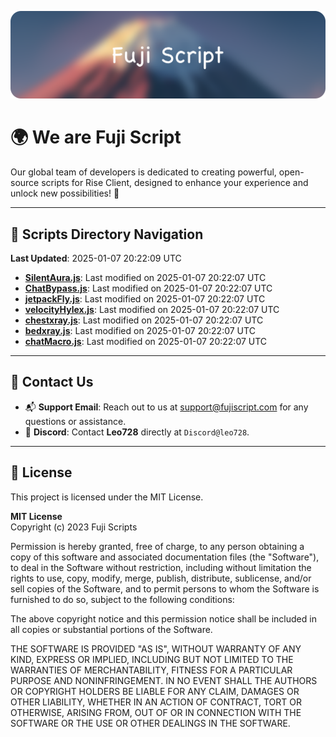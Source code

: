 ![Banner](.github/b.webp)

# 🌍 **We are Fuji Script**

Our global team of developers is dedicated to creating powerful, open-source scripts for Rise Client, designed to enhance your experience and unlock new possibilities! 🌟

---
<!-- SCRIPTS_NAVIGATION_START -->
## 📂 **Scripts Directory Navigation**

**Last Updated**: 2025-01-07 20:22:09 UTC

- **[SilentAura.js](scripts/SilentAura.js)**: Last modified on 2025-01-07 20:22:07 UTC
- **[ChatBypass.js](scripts/ChatBypass.js)**: Last modified on 2025-01-07 20:22:07 UTC
- **[jetpackFly.js](scripts/jetpackFly.js)**: Last modified on 2025-01-07 20:22:07 UTC
- **[velocityHylex.js](scripts/velocityHylex.js)**: Last modified on 2025-01-07 20:22:07 UTC
- **[chestxray.js](scripts/chestxray.js)**: Last modified on 2025-01-07 20:22:07 UTC
- **[bedxray.js](scripts/bedxray.js)**: Last modified on 2025-01-07 20:22:07 UTC
- **[chatMacro.js](scripts/chatMacro.js)**: Last modified on 2025-01-07 20:22:07 UTC

<!-- SCRIPTS_NAVIGATION_END -->

---

## 💬 **Contact Us**  
- 📬 **Support Email**: Reach out to us at [support@fujiscript.com](mailto:support@fujiscript.com) for any questions or assistance.  
- 💬 **Discord**: Contact **Leo728** directly at `Discord@leo728`.

---

## 📜 **License**

This project is licensed under the MIT License.  

**MIT License**  
Copyright (c) 2023 Fuji Scripts  

Permission is hereby granted, free of charge, to any person obtaining a copy of this software and associated documentation files (the "Software"), to deal in the Software without restriction, including without limitation the rights to use, copy, modify, merge, publish, distribute, sublicense, and/or sell copies of the Software, and to permit persons to whom the Software is furnished to do so, subject to the following conditions:  

The above copyright notice and this permission notice shall be included in all copies or substantial portions of the Software.  

THE SOFTWARE IS PROVIDED "AS IS", WITHOUT WARRANTY OF ANY KIND, EXPRESS OR IMPLIED, INCLUDING BUT NOT LIMITED TO THE WARRANTIES OF MERCHANTABILITY, FITNESS FOR A PARTICULAR PURPOSE AND NONINFRINGEMENT. IN NO EVENT SHALL THE AUTHORS OR COPYRIGHT HOLDERS BE LIABLE FOR ANY CLAIM, DAMAGES OR OTHER LIABILITY, WHETHER IN AN ACTION OF CONTRACT, TORT OR OTHERWISE, ARISING FROM, OUT OF OR IN CONNECTION WITH THE SOFTWARE OR THE USE OR OTHER DEALINGS IN THE SOFTWARE.  
